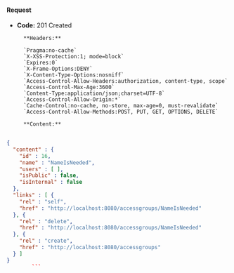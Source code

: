 #### Request

* **Code:** 201 Created

        **Headers:**

        `Pragma:no-cache`
        `X-XSS-Protection:1; mode=block`
        `Expires:0`
        `X-Frame-Options:DENY`
        `X-Content-Type-Options:nosniff`
        `Access-Control-Allow-Headers:authorization, content-type, scope`
        `Access-Control-Max-Age:3600`
        `Content-Type:application/json;charset=UTF-8`
        `Access-Control-Allow-Origin:*`
        `Cache-Control:no-cache, no-store, max-age=0, must-revalidate`
        `Access-Control-Allow-Methods:POST, PUT, GET, OPTIONS, DELETE`

        **Content:**

```json
    
{
  "content" : {
    "id" : 16,
    "name" : "NameIsNeeded",
    "users" : [ ],
    "isPublic" : false,
    "isInternal" : false
  },
  "links" : [ {
    "rel" : "self",
    "href" : "http://localhost:8080/accessgroups/NameIsNeeded"
  }, {
    "rel" : "delete",
    "href" : "http://localhost:8080/accessgroups/NameIsNeeded"
  }, {
    "rel" : "create",
    "href" : "http://localhost:8080/accessgroups"
  } ]
}
        ```

